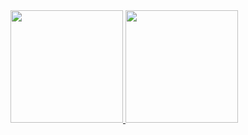 <div>
<a href="https://github.com/andrepirapora">
<img height="180em" src="https://github-readme-stats.vercel.app/api/top-langs/?username=andrepirapora&layout=compact&langs_count=7&theme=dracula"/>
<img height="180em" src="https://github-readme-stats.vercel.app/api?username=andrepirapora&show_icons=true&theme=dracula&include_all_commits=true&count_private=true"/>
</div>